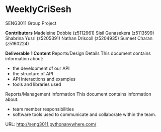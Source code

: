 # WeeklyCriSesh
SENG3011 Group Project

**Contributors**
Madeleine Dobbie (z5112961)
Sisil Gunasekera (z5113599)
Shabrina Yusri (z5205391)
Nathan Driscoll (z5204935)
Sumeet Charan (z5160224)

**Deliverable 1 Content**
Reports/Design Details
This document contains information about:
- the development of our API
- the structure of API
- API interactions and examples
- tools and libraries used

Reports/Management Information
This document contains information about:
- team member responsibilities
- software tools used to communicate and collaborate within the team.

URL: http://seng3011.pythonanywhere.com/
